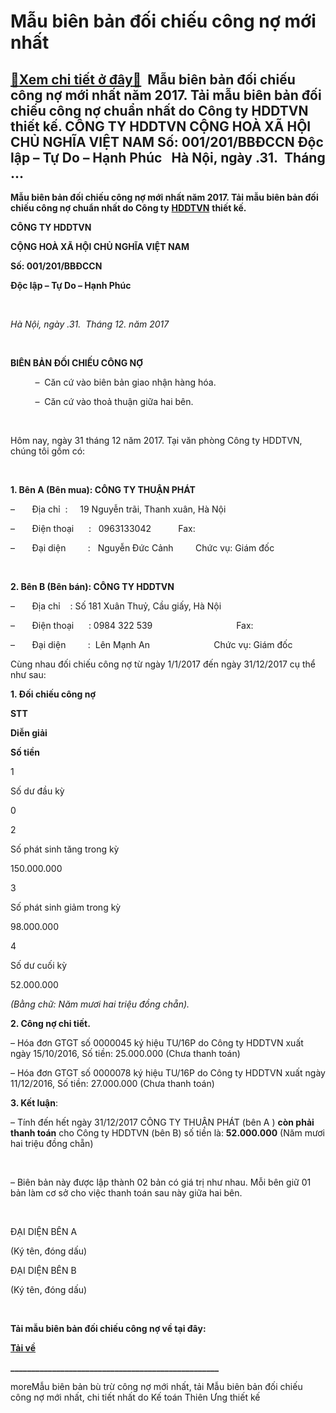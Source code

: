 Mẫu biên bản đối chiếu công nợ mới nhất
=======================================

[:gift:Xem chi tiết ở đây:gift:](https://hddtvn.com/mau-bien-ban-doi-chieu-cong-no-moi-nhat/)  Mẫu biên bản đối chiếu công nợ mới nhất năm 2017. Tải mẫu biên bản đối chiếu công nợ chuẩn nhất do Công ty HDDTVN thiết kế. CÔNG TY HDDTVN CỘNG HOÀ XÃ HỘI CHỦ NGHĨA VIỆT NAM Số: 001/201/BBĐCCN Độc lập – Tự Do – Hạnh Phúc   Hà Nội, ngày .31.  Tháng …
-----------------------------------------------------------------------------------------------------------------------------------------------------------------------------------------------------------------------------------------------------------


**Mẫu biên bản đối chiếu công nợ mới nhất năm 2017. Tải mẫu biên bản đối chiếu công nợ chuẩn nhất do Công ty** **[HDDTVN](http://hddtvn.com/ "HDDTVN")** **thiết kế.**







**CÔNG TY HDDTVN**

**CỘNG HOÀ XÃ HỘI CHỦ NGHĨA VIỆT NAM**



**Số: 001/201/BBĐCCN**

**Độc lập – Tự Do – Hạnh Phúc**



 



*Hà Nội, ngày .31.  Tháng 12. năm 2017*  

  

**BIÊN BẢN ĐỐI CHIẾU CÔNG NỢ**
   

          –  Căn cứ vào biên bản giao nhận hàng hóa.  

          –  Căn cứ vào thoả thuận giữa hai bên.  

   

Hôm nay, ngày 31 tháng 12 năm 2017. Tại văn phòng Công ty HDDTVN, chúng tôi gồm có:  

   

**1. Bên A (Bên mua): CÔNG TY THUẬN PHÁT**  

–       Địa chỉ  :     19 Nguyễn trãi, Thanh xuân, Hà Nội  

–       Điện thoại      :   0963133042           Fax:  

–       Đại diện         :   Nguyễn Đức Cảnh         Chức vụ: Giám đốc  

   

**2. Bên B (Bên bán): CÔNG TY HDDTVN**  

–       Địa chỉ    : Số 181 Xuân Thuỷ, Cầu giấy, Hà Nội  

–       Điện thoại      : 0984 322 539                                  Fax:  

–       Đại diện         :  Lên Mạnh An                          Chức vụ: Giám đốc


Cùng nhau đối chiếu công nợ từ ngày 1/1/2017 đến ngày 31/12/2017 cụ thể như sau:


**1. Đối chiếu công nợ**






**STT**

**Diễn giải**

**Số tiền**



1

Số dư đầu kỳ

0



2

Số phát sinh tăng trong kỳ

150.000.000



3

Số phát sinh giảm trong kỳ

98.000.000



4

Số dư cuối kỳ

52.000.000




*(Bằng chữ: Năm mươi hai triệu đồng chẵn).*

**2. Công nợ chi tiết.**  

– Hóa đơn GTGT số 0000045 ký hiệu TU/16P do Công ty HDDTVN xuất ngày 15/10/2016, Số tiền: 25.000.000 (Chưa thanh toán)  

– Hóa đơn GTGT số 0000078 ký hiệu TU/16P do Công ty HDDTVN xuất ngày 11/12/2016, Số tiền: 27.000.000 (Chưa thanh toán) 


**3. Kết luận**:  

– Tính đến hết ngày 31/12/2017 CÔNG TY THUẬN PHÁT (bên A ) **còn phải thanh toán** cho Công ty HDDTVN (bên B) số tiền là: **52.000.000** (Năm mươi hai triệu đồng chẵn)  

   

– Biên bản này được lập thành 02 bản có giá trị như nhau. Mỗi bên giữ 01 bản làm cơ sở cho việc thanh toán sau này giữa hai bên.


 






ĐẠI DIỆN BÊN A  

 (Ký tên, đóng dấu)


ĐẠI DIỆN BÊN B  

 (Ký tên, đóng dấu)







  
 



**Tải mẫu biên bản đối chiếu công nợ về tại đây:**  

  




[**Tải về**](https://drive.google.com/open?id=0B24q-XZt4667SUl6X1JuQnlJYkk "bien ban doi chieu cong no")

**\_\_\_\_\_\_\_\_\_\_\_\_\_\_\_\_\_\_\_\_\_\_\_\_\_\_\_\_\_\_\_\_\_\_\_\_\_\_\_\_\_\_\_\_\_\_\_\_\_\_**

moreMẫu biên bản bù trừ công nợ mới nhất, tải Mẫu biên bản đối chiếu công nợ mới nhất, chi tiết nhất do Kế toán Thiên Ưng thiết kế

